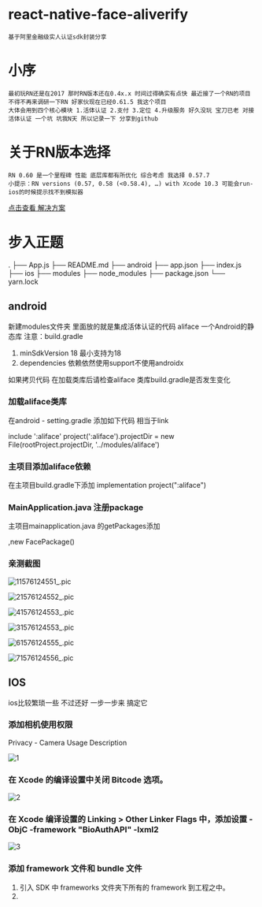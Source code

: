 # react-native-face-aliverify
    基于阿里金融级实人认证sdk封装分享
# 小序
    最初玩RN还是在2017 那时RN版本还在0.4x.x 时间过得确实有点快 最近接了一个RN的项目 不得不再来调研一下RN 好家伙现在已经0.61.5 我这个项目
    大体会用到四个核心模块 1.活体认证 2.支付 3.定位 4.升级服务 好久没玩 宝刀已老 对接活体认证 一个坑 坑我N天 所以记录一下 分享到github
# 关于RN版本选择
    RN 0.60 是一个里程碑 性能 底层库都有所优化 综合考虑 我选择 0.57.7
    小提示：RN versions (0.57, 0.58 (<0.58.4), …) with Xcode 10.3 可能会run-ios的时候提示找不到模拟器
[点击查看 解决方案](https://www.bram.us/2019/09/04/react-native-could-not-find-iphone-x-simulator/)
# 步入正题
.
├── App.js
├── README.md
├── android
├── app.json
├── index.js
├── ios
├── modules
├── node_modules
├── package.json
└── yarn.lock
## android 
新建modules文件夹 里面放的就是集成活体认证的代码
aliface 一个Android的静态库
注意：build.gradle
1. minSdkVersion 18 最小支持为18
2. dependencies 依赖依然使用support不使用androidx

如果拷贝代码 在加载类库后请检查aliface 类库build.gradle是否发生变化

### 加载aliface类库
在android - setting.gradle 添加如下代码 相当于link

include ':aliface'
project(':aliface').projectDir = new File(rootProject.projectDir, '../modules/aliface')

### 主项目添加aliface依赖
在主项目build.gradle下添加
implementation project(":aliface")

### MainApplication.java 注册package
主项目mainapplication.java 的getPackages添加

,new FacePackage()

### 亲测截图
![11576124551_.pic](./assets/11576124551_.pic.jpg)

![21576124552_.pic](./assets/21576124552_.pic.jpg)

![41576124553_.pic](./assets/41576124553_.pic.jpg)

![31576124553_.pic](./assets/31576124553_.pic.jpg)

![61576124555_.pic](./assets/61576124555_.pic.jpg)

![71576124556_.pic](./assets/71576124556_.pic.jpg)

## IOS

ios比较繁琐一些 不过还好 一步一步来 搞定它

### 添加相机使用权限

Privacy - Camera Usage Description

![1](/assets/1.png)

### 在 Xcode 的编译设置中关闭 Bitcode 选项。

![2](/assets/2.jpg)

### 在 Xcode 编译设置的 Linking > Other Linker Flags 中，添加设置 -ObjC -framework "BioAuthAPI" -lxml2

![3](/assets/3.png)

### 添加 framework 文件和 bundle 文件

1. 引入 SDK 中 frameworks 文件夹下所有的 framework 到工程之中。
2. 





